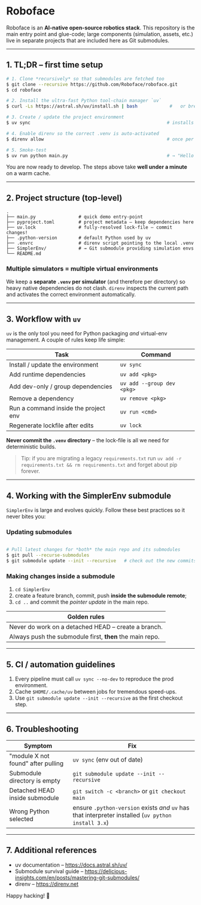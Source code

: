 # Roboface

Roboface is an **AI-native open-source robotics stack**. This repository is the main entry point and glue-code; large components (simulation, assets, etc.) live in separate projects that are included here as Git submodules.

---

## 1. TL;DR – first time setup

```bash
# 1. Clone *recursively* so that submodules are fetched too
$ git clone --recursive https://github.com/Roboface/roboface.git
$ cd roboface

# 2. Install the ultra-fast Python tool-chain manager `uv`
$ curl -Ls https://astral.sh/uv/install.sh | bash            #   or brew install uv / pipx install uv

# 3. Create / update the project environment
$ uv sync                                                   # installs exact versions from uv.lock into .venv (will check if the env is up-to-date as well)

# 4. Enable direnv so the correct .venv is auto-activated
$ direnv allow                                              # once per clone

# 5. Smoke-test
$ uv run python main.py                                     # → "Hello from roboface!"
```

You are now ready to develop. The steps above take **well under a minute** on a warm cache.

---

## 2. Project structure (top-level)

```text
.
├── main.py                # quick demo entry-point
├── pyproject.toml         # project metadata – keep dependencies here
├── uv.lock                # fully-resolved lock-file – commit changes!
├── .python-version        # default Python used by uv
├── .envrc                 # direnv script pointing to the local .venv
├── SimplerEnv/            # → Git submodule providing simulation envs
└── README.md
```

### Multiple simulators = multiple virtual environments

We keep a **separate `.venv` per simulator** (and therefore per directory) so heavy native dependencies do not clash. `direnv` inspects the current path and activates the correct environment automatically.

---

## 3. Workflow with `uv`

`uv` is the only tool you need for Python packaging _and_ virtual-env management. A couple of rules keep life simple:

| Task                                 | Command                    |
| ------------------------------------ | -------------------------- |
| Install / update the environment     | `uv sync`                  |
| Add runtime dependencies             | `uv add <pkg>`             |
| Add dev-only / group dependencies    | `uv add --group dev <pkg>` |
| Remove a dependency                  | `uv remove <pkg>`          |
| Run a command inside the project env | `uv run <cmd>`             |
| Regenerate lockfile after edits      | `uv lock`                  |

**Never commit the `.venv` directory** – the lock-file is all we need for deterministic builds.

> Tip: if you are migrating a legacy `requirements.txt` run
> `uv add -r requirements.txt && rm requirements.txt` and forget about pip forever.

---

## 4. Working with the SimplerEnv submodule

`SimplerEnv` is large and evolves quickly. Follow these best practices so it never bites you:

### Updating submodules

```bash

# Pull latest changes for *both* the main repo and its submodules
$ git pull --recurse-submodules
$ git submodule update --init --recursive   # check out the new commits
```

### Making changes inside a submodule

1. `cd SimplerEnv`
2. create a feature branch, commit, push **inside the submodule remote**;
3. `cd ..` and commit the _pointer update_ in the main repo.

| Golden rules                                             |
| -------------------------------------------------------- |
| Never do work on a detached HEAD – create a branch.      |
| Always push the submodule first, **then** the main repo. |

---

## 5. CI / automation guidelines

1. Every pipeline must call `uv sync --no-dev` to reproduce the prod environment.
2. Cache `$HOME/.cache/uv` between jobs for tremendous speed-ups.
3. Use `git submodule update --init --recursive` as the first checkout step.

---

## 6. Troubleshooting

| Symptom                            | Fix                                                                                                 |
| ---------------------------------- | --------------------------------------------------------------------------------------------------- |
| "module X not found" after pulling | `uv sync` (env out of date)                                                                         |
| Submodule directory is empty       | `git submodule update --init --recursive`                                                           |
| Detached HEAD inside submodule     | `git switch -c <branch>` or `git checkout main`                                                     |
| Wrong Python selected              | ensure `.python-version` exists _and_ `uv` has that interpreter installed (`uv python install 3.x`) |

---

## 7. Additional references

- uv documentation – https://docs.astral.sh/uv/
- Submodule survival guide – https://delicious-insights.com/en/posts/mastering-git-submodules/
- direnv – https://direnv.net

Happy hacking! 🤖
